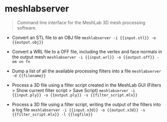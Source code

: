 # meshlabserver
> Command line interface for the MeshLab 3D mesh processing software.

- Convert an STL file to an OBJ file
`meshlabserver -i {{input.stl}} -o {{output.obj}}`

- Convert a WRL file to a OFF file, including the vertex and face normals in the output mesh
`meshlabserver -i {{input.wrl}} -o {{output.off}} -om vn fn`

- Dump a list of all the available processing filters into a file
`meshlabserver -d {{filename}}`

- Process a 3D file using a filter script created in the MeshLab GUI (Filters > Show current filter script > Save Script)
`meshlabserver -i {{input.ply}} -o {{output.ply}} -s {{filter_script.mlx}}`

- Process a 3D file using a filter script, writing the output of the filters into a log file
`meshlabserver -i {{input.x3d}} -o {{output.x3d}} -s {{filter_script.mlx}} -l {{logfile}}`
